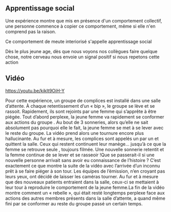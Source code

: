 ## Apprentissage social

Une expérience montre que mis en présence d'un comportement collectif, une personne commence à copier ce comportement, même si elle n'en comprend pas la raison.

Ce comportement de meute interiorisé s'appelle apprentissage social

Dès le plus jeune age, dès que nous voyons nos collègues faire quelque chose, notre cerveau nous envoie un signal positif si nous repetons cette action

## Vidéo

https://youtu.be/kiklt9OiH-Y

Pour cette expérience, un groupe de complices est installé dans une salle d’attente. À chaque retentissement d’un « bip », le groupe se lève et se rassoit. Rapidement, ils sont rejoints par une femme qui s’apprête à être piégée. Tout d’abord perplexe, la jeune femme va rapidement se conformer aux actions du groupe . Au bout de 3 sonneries, alors qu’elle ne sait absolument pas pourquoi elle le fait, la jeune femme se met à se lever avec le reste du groupe. La vidéo prend alors une tournure encore plus hallucinante. Au fur et à mesure, les complices sont appelés un par un et quittent la salle. Ceux qui restent continuent leur manège… jusqu’à ce que la femme se retrouve seule , toujours filmée. Une nouvelle sonnerie retentit et la femme continue de se lever et se rasseoir !Que se passerait-il si une nouvelle personne arrivait sans avoir eu connaissance de l’histoire ? C’est exactement ce que montre la suite de la vidéo avec l’arrivée d’un inconnu prêt à se faire piéger à son tour. Les équipes de l’émission, n’en croyant pas leurs yeux, ont décidé de laisser les caméras tourner. Au fur et à mesure que des nouveaux patients entraient dans la salle, ceux-ci se mettaient à leur tour à reproduire le comportement de la jeune femme.La fin de la vidéo montre comment un « rebelle », qui était resté longtemps perplexe face aux actions des autres membres présents dans la salle d’attente, a quand même fini par se conformer au reste du groupe passé un certain temps.
